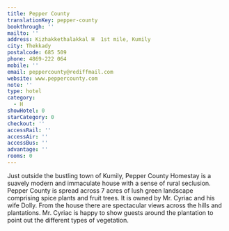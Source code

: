 ```yaml
---
title: Pepper County
translationKey: pepper-county
bookthrough: ''
mailto: ''
address: Kizhakkethalakkal H  1st mile, Kumily
city: Thekkady
postalcode: 685 509
phone: 4869-222 064
mobile: ''
email: peppercounty@rediffmail.com
website: www.peppercounty.com
note: ''
type: hotel
category:
  - H
showHotel: 0
starCategory: 0
checkout: ''
accessRail: ''
accessAir: ''
accessBus: ''
advantage: ''
rooms: 0
---
```

Just outside the bustling town of Kumily, Pepper County Homestay is a suavely modern and immaculate house with a sense of rural seclusion.     Pepper County is spread across 7 acres of lush green landscape comprising spice plants and fruit trees. It is owned by Mr. Cyriac and his wife Dolly.     From the house there are spectacular views across the hills and plantations. Mr. Cyriac is happy to show guests around the plantation to point out the different types of vegetation.